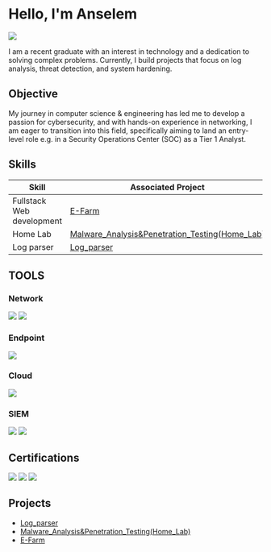 # Hello, I'm Anselem
<a href="https://linkedin.com/in/anselem-ezechukwu"><img src="https://img.shields.io/badge/-LinkedIn-0072b1?&style=for-the-badge&logo=linkedin&logoColor=white" /></a>


I am a recent graduate with an interest in technology and a dedication to solving complex problems. Currently, I build projects that focus on log analysis, threat detection, and system hardening.

## Objective

My journey in computer science & engineering has led me to develop a passion for cybersecurity, and with hands-on experience in networking, I am eager to transition into this field, specifically aiming to land an entry-level role e.g. in a Security Operations Center (SOC) as a Tier 1 Analyst.

## Skills

| Skill                                         | Associated Project         |
|-----------------------------------------------|----------------------------|
| Fullstack Web development          | <a href="https://github.com/anselem7/E-Farm">E-Farm</a>|
| Home Lab          | <a href="https://github.com/anselem7/Malware-Analysis-Penetration-Testing-Home-Lab">Malware_Analysis&Penetration_Testing(Home_Lab)</a>|
| Log parser          | <a href="https://github.com/anselem7/Log_parser">Log_parser</a>|



## TOOLS


### Network
<div>
    <img src="https://img.shields.io/badge/-Wireshark-1679A7?&style=for-the-badge&logo=Wireshark&logoColor=white" />
    <img src="https://img.shields.io/badge/-Cisco%20Packet%20Tracer-1BA0D7?&style=for-the-badge&logo=cisco&logoColor=white" />


</div>

### Endpoint
<div>
    <img src="https://img.shields.io/badge/-Microsoft_Defender_for_Endpoint-00A4EF?&style=for-the-badge&logo=Microsoft&logoColor=white" />

### Cloud
<div>
    <img src="https://img.shields.io/badge/-SQL-336791?&style=for-the-badge&logo=postgresql&logoColor=white" />

</div>

### SIEM
<div>
    <img src="https://img.shields.io/badge/-Microsoft_Sentinel-0078D4?&style=for-the-badge&logo=Microsoft&logoColor=white" />
    <img src="https://img.shields.io/badge/-Splunk-000000?&style=for-the-badge&logo=Splunk&logoColor=white" />

</div>

## Certifications
<div>
<img src="https://img.shields.io/badge/-Security%2B-FF0000?&style=for-the-badge&logo=CompTIA&logoColor=white" />
<img src="https://img.shields.io/badge/-CCNA%3A%20Enterprise%20Networking%2C%20Security%20and%20Automation-1BA0D7?&style=for-the-badge&logo=cisco&logoColor=white" />
<img src="https://img.shields.io/badge/-CCNA%3A%20Switching%2C%20Routing%20%26%20Wireless%20Essentials-1BA0D7?&style=for-the-badge&logo=cisco&logoColor=white" />
</div>

## Projects
- <a href="https://github.com/anselem7/Log_parser">Log_parser</a>
- <a href="https://github.com/anselem7/Malware-Analysis-Penetration-Testing-Home-Lab">Malware_Analysis&Penetration_Testing(Home_Lab)</a>
-  <a href="https://github.com/anselem7/E-Farm">E-Farm</a>
